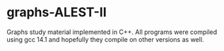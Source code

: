 # graphs-ALEST-II
Graphs study material implemented in C++. All programs were compiled using gcc 14.1 and hopefully they compile on other versions as well.


